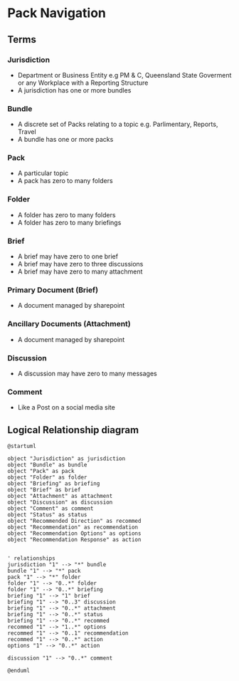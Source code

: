 # Pack Navigation

## Terms

### Jurisdiction

  - Department or Business Entity e.g PM &amp; C, Queensland State Goverment or any Workplace with a Reporting Structure 
  - A jurisdiction has one or more bundles

### Bundle

  - A discrete set of Packs relating to a topic e.g. Parlimentary, Reports, Travel
  - A bundle has one or more packs

### Pack

  - A particular topic  
  - A pack has zero to many folders

### Folder

  - A folder has zero to many folders
  - A folder has zero to many briefings

### Brief

  - A brief may have zero to one brief
  - A brief may have zero to three discussions  
  - A brief may have zero to many attachment  

### Primary Document (Brief)

  - A document managed by sharepoint  

### Ancillary Documents (Attachment)

  - A document managed by sharepoint  

### Discussion

  - A discussion may have zero to many messages  

### Comment

  - Like a Post on a social media site  

## Logical Relationship diagram

```plantuml
@startuml

object "Jurisdiction" as jurisdiction
object "Bundle" as bundle
object "Pack" as pack
object "Folder" as folder
object "Briefing" as briefing
object "Brief" as brief
object "Attachment" as attachment
object "Discussion" as discussion
object "Comment" as comment
object "Status" as status
object "Recommended Direction" as recommed
object "Recommendation" as recommendation
object "Recommendation Options" as options
object "Recommendation Response" as action


' relationships
jurisdiction "1" --> "*" bundle 
bundle "1" --> "*" pack 
pack "1" --> "*" folder 
folder "1" --> "0..*" folder 
folder "1" --> "0..*" briefing  
briefing "1" --> "1" brief 
briefing "1" --> "0..3" discussion  
briefing "1" --> "0..*" attachment 
briefing "1" --> "0..*" status 
briefing "1" --> "0..*" recommed 
recommed "1" --> "1..*" options 
recommed "1" --> "0..1" recommendation 
recommed "1" --> "0..*" action 
options "1" --> "0..*" action 

discussion "1" --> "0..*" comment  

@enduml
```